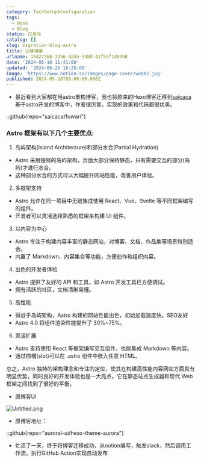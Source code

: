```yaml
---
category: TechSetup&Configuration
tags:
  - Hexo
  - Blog
status: 已发布
catalog: []
slug: migration-blog-astro
title: 迁移博客
urlname: 15d27368-7d56-4a55-998d-41f55f1d0998
date: '2024-05-10 11:41:00'
updated: '2024-06-26 18:26:00'
image: 'https://www.notion.so/images/page-cover/webb2.jpg'
published: 2024-05-10T08:00:00.000Z
---
```

- 最近看到大家都在用astro重构博客，我也将原来的Hexo博客迁移到[saicaca](https://github.com/saicaca/fuwari)基于astro开发的博客中，作者很厉害，实现的效果和代码都很优美。

::github{repo="saicaca/fuwari"}


### Astro 框架有以下几个主要优点:



1. 岛屿架构(Island Architecture)和部分水合(Partial Hydration)
- Astro 采用独特的岛屿架构，页面大部分保持静态，只有需要交互的部分(岛屿)才进行水合。
- 这种部分水合的方式可以大幅提升网站性能，改善用户体验。

2. 多框架支持
- Astro 允许在同一项目中无缝集成使用 React、Vue、Svelte 等不同框架编写的组件。
- 开发者可以灵活选择熟悉的框架来构建 UI 组件。

3. 以内容为中心
- Astro 专注于构建内容丰富的静态网站，对博客、文档、作品集等场景特别适合。
- 内置了 Markdown、内容集合等功能，方便创作和组织内容。

4. 出色的开发者体验
- Astro 提供了友好的 API 和工具，如 Astro 开发工具栏方便调试。
- 拥有活跃的社区，文档清晰易懂。

5. 高性能
- 得益于岛屿架构，Astro 构建的网站性能出色，初始加载速度快。SEO友好
- Astro 4.0 将组件渲染性能提升了 30%~75%。

6. 灵活扩展
- Astro 支持使用 React 等框架编写交互组件，也能集成 Markdown 等内容。
- 通过插槽(slot)可以在 .astro 组件中嵌入任意 HTML。

总之，Astro 独特的架构理念和专注的定位，使其在构建高性能内容网站方面具有明显优势，同时良好的开发体验也是一大亮点。它在静态站点生成器和现代 Web 框架之间找到了很好的平衡。

- 原博客UI

![Untitled.png](https://prod-files-secure.s3.us-west-2.amazonaws.com/5d24fe63-e567-4804-86f9-9fdc62e13082/3d59c350-432a-4fb6-a08f-0638fef2026e/Untitled.png?X-Amz-Algorithm=AWS4-HMAC-SHA256&X-Amz-Content-Sha256=UNSIGNED-PAYLOAD&X-Amz-Credential=ASIAZI2LB466XE3GYO2W%2F20250219%2Fus-west-2%2Fs3%2Faws4_request&X-Amz-Date=20250219T053704Z&X-Amz-Expires=3600&X-Amz-Security-Token=IQoJb3JpZ2luX2VjEHUaCXVzLXdlc3QtMiJIMEYCIQD%2Fl7r1RTSqHkbjAVMsekKUVRD%2FbH6f%2B9hoFqW9OAYiXwIhAN3np8e5DVlkJh38lO%2FrXrUk9XenJSFWfQTARgnClrWdKogECJ7%2F%2F%2F%2F%2F%2F%2F%2F%2F%2FwEQABoMNjM3NDIzMTgzODA1IgwpT8sKyIxeQHfTiSEq3APE9EycGoCyfFxRk65cpqwSSliJTX4JuHvuZRU6%2F6n8bNB83f1xkbtoC5kyQRy7pUaK%2F28SYKShLkBeOluVdHUXi6BFAJLMARh%2FRrQVhNptMeTtwFN7wodUQlnlOmLZfZs9frMVg4L971PRaOYADJzf4S9jYbQf5HuzpAvh1TGHYrKHUjbO2HttqaSMbfabBJyu953zM8pc6qZd9p53fDqKtmsBR%2Fib%2FfVSSb3Vu4dbsONYfWPH%2F5UdDC8r3V%2BIablCt053OMuR8pBA3BY9MfJHKn%2BeW30%2BFstOlrDQy6ShrZqkZPZl2NgFKUuPAQ%2Bw89x%2Fl1oF1teWjJYD82oi4AD%2Fg20rSX7jNMGjEuVN0wwWUn6BuI%2FYeSN7t5hP%2FWag99khxow270ZwHp5kej7YH94TX7cvLLEbXjKp%2F4ZOJovvBjTRI2dnV%2FRRaxBZq%2B46JmAvK7wdGlsM8%2FptazbN5rx04di8tCtj4uZH8ZmBKLGusOtliiMQuM2wzLs0OufgDNZO06a731nXBinOoy%2FjoQ%2BACbNEXS6dwaTYOD3YpekEiAIkik%2B609puNeUTO8g%2BiXPA4z3sDflZb0XdseEmD3Ldb1TuJSF1ShD7pkgIaqy1kkrMskzguvpvx%2FftVzCXxNW9BjqkAQQpmVxd%2F9U8SqTzJCROsvLILAyZZQ1FthD3AF78ksfN1k5%2FMt3%2B4ih0hAhAa1iqsHxrSr3ajv7tHoiBBjCi%2BHjTm6qv8D8VT3SNqBfZw9yanCkdOmZgrmGOCORkUEnT6JfRZPffHpPHLQOvvnoc5amTRgsR5I3ysoEybCF15OJUrQCntZ9huJwqvTmYZRFaZCTRFqkNWfcnjuUOMppLJpw1HQZH&X-Amz-Signature=8c2018ed92f669a41ceded9f0232f5c8911ffcc8ce6528ed3cff27c8bae97064&X-Amz-SignedHeaders=host&x-id=GetObject)

- 原博客地址：

::github{repo="auroral-ui/hexo-theme-aurora"}

- 忙活了一天，终于将博客迁移成功，从notion编写，触发slack，然后调用工作流，执行GitHub Action实现自动发布
